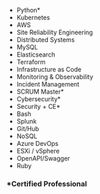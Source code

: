 - Python\*
- Kubernetes
- AWS
- Site Reliability Engineering
- Distributed Systems
- MySQL
- Elasticsearch
- Terraform
- Infrastructure as Code
- Monitoring & Observability
- Incident Management
- SCRUM Master\*
- Cybersecurity\*
- Security + CE\*
- Bash
- Splunk
- Git/Hub
- NoSQL
- Azure DevOps
- ESXi / vSphere
- OpenAPI/Swagger
- Ruby

### \*Certified Professional